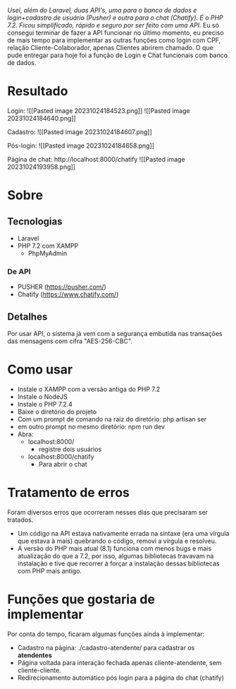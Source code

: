 _Usei, além do Laravel, duas API's, uma para o banco de dados e login+cadastro de usuário (Pusher) e outra para o chat (Chatify). É o PHP 7.2. Ficou simplificado, rápido e seguro por ser feito com uma API._ Eu só consegui terminar de fazer a API funcionar no último momento, eu preciso de mais tempo para implementar as outras funções como login com CPF, relação Cliente-Colaborador, apenas Clientes abrirem chamado. O que pude entregar para hoje foi a função de Login e Chat funcionais com banco de dados.

# Resultado

Login:
![[Pasted image 20231024184523.png]]
![[Pasted image 20231024184640.png]]


Cadastro:
![[Pasted image 20231024184607.png]]

Pós-login:
![[Pasted image 20231024184658.png]]


Página de chat: http://localhost:8000/chatify
![[Pasted image 20231024193958.png]]




# Sobre
## Tecnologias
- Laravel
- PHP 7.2 com XAMPP
	- PhpMyAdmin
### De API
- PUSHER (https://pusher.com/)
- Chatify (https://www.chatify.com/)

## Detalhes
Por usar API, o sistema já vem com a segurança embutida nas transações das mensagens com cifra "AES-256-CBC".


# Como usar
- Instale o XAMPP com a versão antiga do PHP 7.2
- Instale o NodeJS
- Instale o PHP 7.2.4
- Baixe o diretório do projeto
- Com um prompt de comando na raiz do diretório: php artisan ser
- em outro prompt no mesmo diretório: npm run dev
- Abra: 
	- localhost:8000/
		- registre dois usuários
	- localhost:8000/chatify
		- Para abrir o chat




# Tratamento de erros
Foram diversos erros que ocorreram nesses dias que precisaram ser tratados.
- Um código na API estava nativamente errada na sintaxe (era uma vírgula que estava à mais) quebrando o código, removi a vírgula e resolveu.
- A versão do PHP mais atual (8.1) funciona com menos bugs e mais atualização do que a 7.2, por isso, algumas bibliotecas travavam na instalação e tive que recorrer à forçar a instalação dessas bibliotecas com PHP mais antigo.


# Funções que gostaria de implementar
Por conta do tempo, ficaram algumas funções ainda à implementar:
- Cadastro na página: ./cadastro-atendente/ para cadastrar os **atendentes**
- Página voltada para interação fechada apenas cliente-atendente, sem cliente-cliente.
- Redirecionamento automático pós login para a página do chat (chatify)
